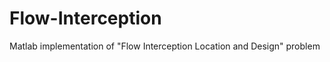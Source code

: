 Flow-Interception
=================

Matlab implementation of "Flow Interception Location and Design" problem
